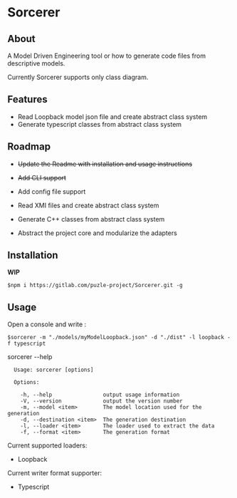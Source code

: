 # Sorcerer

## About

A Model Driven Engineering tool or how to generate code files from descriptive 
models.

Currently Sorcerer supports only class diagram.

## Features

- Read Loopback model json file and create abstract class system
- Generate typescript classes from abstract class system

## Roadmap

- <strike>Update the Readme with installation and usage instructions</strike>
- <strike>Add CLI support</strike>
- Add config file support

- Read XMI files and create abstract class system
- Generate C++ classes from abstract class system

- Abstract the project core and modularize the adapters

## Installation

**WIP**

    $npm i https://gitlab.com/puzle-project/Sorcerer.git -g

## Usage

Open a console and write :

    $sorcerer -m "./models/myModelLoopback.json" -d "./dist" -l loopback -f typescript
    
sorcerer --help

      Usage: sorcerer [options]
    
      Options:
    
        -h, --help                output usage information
        -V, --version             output the version number
        -m, --model <item>        The model location used for the generation
        -d, --destination <item>  The generation destination
        -l, --loader <item>       The loader used to extract the data
        -f, --format <item>       The generation format

Current supported loaders:

- Loopback

Current writer format supporter:

- Typescript